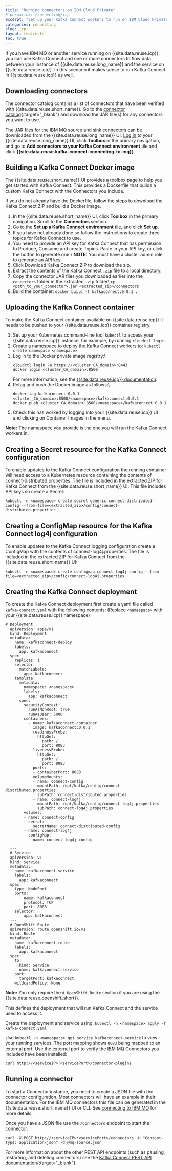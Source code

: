 ```yaml
---
title: "Running connectors on IBM Cloud Private"
# permalink: /connecting/icp
excerpt: "Set up your Kafka Connect workers to run on IBM Cloud Private."
categories: connecting
slug: icp
layout: redirects
toc: true
---
```


If you have IBM MQ or another service running on {{site.data.reuse.icp}}, you can use Kafka Connect and one or more connectors to flow data between your instance of {{site.data.reuse.long_name}} and the service on {{site.data.reuse.icp}}. In this scenario it makes sense to run Kafka Connect in {{site.data.reuse.icp}} as well.

## Downloading connectors

The connector catalog contains a list of connectors that have been verified with {{site.data.reuse.short_name}}. Go to the [connector catalog](../../connectors/){:target="_blank"} and download the JAR file(s) for any connectors you want to use.

The JAR files for the IBM MQ source and sink connectors can be downloaded from the {{site.data.reuse.long_name}} UI. [Log in](../../getting-started/logging-in/) to your {{site.data.reuse.long_name}} UI, click **Toolbox** in the primary navigation, and go to **Add connectors to your Kafka Connect environment** tile and click **{{site.data.reuse.kafka-connect-connecting-to-mq}}**

## Building a Kafka Connect Docker image

The {{site.data.reuse.short_name}} UI provides a toolbox page to help you get started with Kafka Connect. This provides a Dockerfile that builds a custom Kafka Connect with the Connectors you include.

If you do not already have the Dockerfile, follow the steps to download the Kafka Connect ZIP and build a Docker image.

1. In the {{site.data.reuse.short_name}} UI, click **Toolbox** in the primary navigation. Scroll to the **Connectors** section.
2. Go to the **Set up a Kafka Connect environment** tile, and click **Set up**.
3. If you have not already done so follow the instructions to create three topics for Kafka Connect to use.
4. You need to provide an API key for Kafka Connect that has permission to Produce, Consume and create Topics. Paste in your API key, or click the button to generate one.\\
   **NOTE:** You must have a cluster admin role to generate an API key.
5. Click Download Kafka Connect ZIP to download the zip.
6. Extract the contents of the Kafka Connect `.zip` file to a local directory.
7. Copy the connector JAR files you downloaded earlier into the `connectors` folder in the extracted `.zip` folder\\
   `cp <path_to_your_connector>.jar <extracted_zip>/connectors`
8. Build the container: `docker build -t kafkaconnect:0.0.1 .`

## Uploading the Kafka Connect container

To make the Kafka Connect container available on {{site.data.reuse.icp}} it needs to be pushed to your {{site.data.reuse.icp}} container registry.

1. Set up your Kubernetes command-line tool `kubectl` to access your {{site.data.reuse.icp}} instance, for example, by running `cloudctl login`.
2. Create a namespace to deploy the Kafka Connect workers to: `kubectl create namespace <namespace>`
3. Log in to the Docker private image registry:\\
   ```
   cloudctl login -a https://<cluster_CA_domain>:8443
   docker login <cluster_CA_domain>:8500
   ```
   For more information, see the [{{site.data.reuse.icp}} documentation](https://www.ibm.com/support/knowledgecenter/SSBS6K_3.2.1/manage_images/using_docker_cli.html).
4. Retag and push the Docker image as follows:\\
   ```
   docker tag kafkaconnect:0.0.1 <cluster_CA_domain>:8500/<namespace>/kafkaconnect:0.0.1
   docker push <cluster_CA_domain>:8500/<namespace>/kafkaconnect:0.0.1
   ```
5. Check this has worked by logging into your {{site.data.reuse.icp}} UI and clicking on Container Images in the menu.

**Note:** The namespace you provide is the one you will run the Kafka Connect workers in.

## Creating a Secret resource for the Kafka Connect configuration

To enable updates to the Kafka Connect configuration the running container will need access to a Kubernetes resource containing the contents of connect-distributed.properties. The file is included in the extracted ZIP for Kafka Connect from the {{site.data.reuse.short_name}} UI. This file includes API keys so create a Secret:

```
kubectl -n <namespace> create secret generic connect-distributed-config --from-file=<extracted_zip>/config/connect-distributed.properties
```

## Creating a ConfigMap resource for the Kafka Connect log4j configuration

To enable updates to the Kafka Connect logging configuration create a ConfigMap with the contents of connect-log4j.properties. The file is included in the extracted ZIP for Kafka Connect from the {{site.data.reuse.short_name}} UI:

```
kubectl -n <namespace> create configmap connect-log4j-config --from-file=<extracted_zip>/config/connect-log4j.properties
```

## Creating the Kafka Connect deployment

To create the Kafka Connect deployment first create a yaml file called `kafka-connect.yaml` with the following contents: (Replace `<namespace>` with your {{site.data.reuse.icp}} namespace)
```
# Deployment
  apiVersion: apps/v1
  kind: Deployment
  metadata:
    name: kafkaconnect-deploy
    labels:
      app: kafkaconnect
  spec:
    replicas: 1
    selector:
      matchLabels:
        app: kafkaconnect
    template:
      metadata:
        namespace: <namespace>
        labels:
          app: kafkaconnect
      spec:
        securityContext:
          runAsNonRoot: true
          runAsUser: 5000
        containers:
          - name: kafkaconnect-container
            image: kafkaconnect:0.0.1
            readinessProbe:
              httpGet:
                path: /
                port: 8083
            livenessProbe:
              httpGet:
                path: /
                port: 8083
            ports:
            - containerPort: 8083
            volumeMounts:
            - name: connect-config
              mountPath: /opt/kafka/config/connect-distributed.properties
              subPath: connect-distributed.properties
            - name: connect-log4j
              mountPath: /opt/kafka/config/connect-log4j.properties
              subPath: connect-log4j.properties
        volumes:
        - name: connect-config
          secret:
            secretName: connect-distributed-config
        - name: connect-log4j
          configMap:
            name: connect-log4j-config

  ---
  # Service
  apiVersion: v1
  kind: Service
  metadata:
    name: kafkaconnect-service
    labels:
      app: kafkaconnect
  spec:
    type: NodePort
    ports:
      - name: kafkaconnect
        protocol: TCP
        port: 8083
    selector:
        app: kafkaconnect
  ---
  # OpenShift Route
  apiVersion: route.openshift.io/v1
  kind: Route
  metadata:
    name: kafkaconnect-route
    labels:
      app: kafkaconnect
  spec:
    to:
      kind: Service
      name: kafkaconnect-service
    port:
      targetPort: kafkaconnect
    wildcardPolicy: None
```

**Note:** You only require the `# OpenShift Route` section if you are using the {{site.data.reuse.openshift_short}}.

This defines the deployment that will run Kafka Connect and the service used to access it.

Create the deployment and service using: `kubectl -n <namespace> apply -f kafka-connect.yaml`

Use `kubectl -n <namespace> get service kafkaconnect-service` to view your running services. The port mapping shows `8083` being mapped to an external port. Use the external port to verify the IBM MQ Connectors you included have been installed:

`curl http://<serviceIP>:<servicePort>/connector-plugins`

## Running a connector

To start a Connector instance, you need to create a JSON file with the connector configuration. Most connectors will have an example in their documentation. For the IBM MQ connectors this file can be generated in the {{site.data.reuse.short_name}} UI or CLI. See [connecting to IBM MQ](../mq/) for more details.

Once you have a JSON file use the `/connectors` endpoint to start the connector:

```
curl -X POST http://<serviceIP>:<servicePort>/connectors -H "Content-Type: application/json" -d @mq-source.json
```

For more information about the other REST API endpoints (such as pausing, restarting, and deleting connectors) see the [Kafka Connect REST API documentation](https://kafka.apache.org/documentation/#connect_rest){:target="_blank"}.
